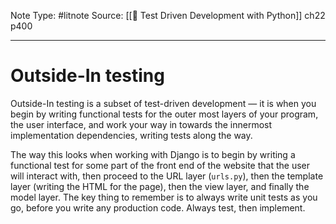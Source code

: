 Note Type: #litnote
Source: [[📖 Test Driven Development with Python]] ch22 p400

---
# Outside-In testing
Outside-In testing is a subset of test-driven development — it is when you begin by writing functional tests for the outer most layers of your program, the user interface, and work your way in towards the innermost implementation dependencies, writing tests along the way.

The way this looks when working with Django is to begin by writing a functional test for some part of the front end of the website that the user will interact with, then proceed to the URL layer (`urls.py`), then the template layer (writing the HTML for the page), then the view layer, and finally the model layer. The key thing to remember is to always write unit tests as you go, before you write any production code. Always test, then implement.